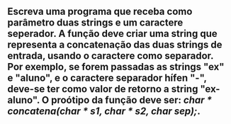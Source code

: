 ## Escreva uma programa que receba como parâmetro duas strings e um caractere seperador. A função deve criar uma string que representa a concatenação das duas strings de entrada, usando o caractere como separador. Por exemplo, se forem passadas as strings "ex" e "aluno", e o caractere separador hífen "-", deve-se ter como valor de retorno a string "ex-aluno". O proótipo da função deve ser: _char * concatena(char * s1, char * s2, char sep);_.
